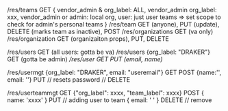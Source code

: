 /res/teams GET { vendor_admin & org_label: ALL, vendor_admin org_label: xxx, vendor\_admin or admin: local org, user: just user teams
 => set scope to check for admin's personal teams }
/res/team GET (anyone), PUT (update), DELETE (marks team as inactive), POST
/res/organizations GET (va only)
/res/organization GET (organizaiton props), PUT, DELETE

/res/users GET (all users: gotta be va)
/res/users {org_label: "DRAKER"} GET (gotta be admin)
*/res/user GET PUT (email, name)*

/res/usermgt {org_label: "DRAKER", email: "useremail"} GET POST {name:'', email: ''} PUT // resets password // DELETE

/res/userteammgt GET {"org\_label": xxxx, "team\_label": xxxx} POST { name: 'xxxx' } PUT // adding user to team { email: ' ' } DELETE // remove 
